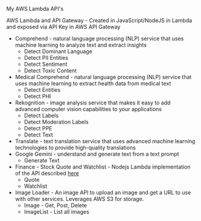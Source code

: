 My AWS Lambda API's

AWS Lambda and API Gateway - Created in JavaScript/NodeJS in Lambda and exposed via API Key in AWS API Gateway

* Comprehend - natural language processing (NLP) service that uses machine learning to analyze text and extract insights
    * Detect Dominant Language
    * Detect PII Entities
    * Detect Sentiment
    * Detect Toxic Content
* Medical Comprehend - natural language processing (NLP) service that uses machine learning to extract health data from medical text
    * Detect Entities
    * Detect PHI
* Rekognition - image analysis service that makes it easy to add advanced computer vision capabilities to your applications
    * Detect Labels
    * Detect Moderation Labels
    * Detect PPE
    * Detect Text
* Translate - text translation service that uses advanced machine learning technologies to provide high-quality translations
* Google Gemini - understand and generate text from a text prompt
    * Generate Text
* Finance - Stock Quote and Watchlist - Nodejs Lambda implementation of the API described [here](https://github.com/lbrenman/ai-stockquote-fh)
    * Quote
    * Watchlist
* Image Loader - An image API to upload an image and get a URL to use with other services. Leverages AWS S3 for storage.
    * Image - Get, Post, Delete
    * ImageList - List all images